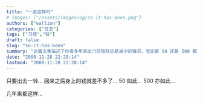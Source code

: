 ```yaml
---
title: "一直这样吗"
# images: ["/assets/images/og/so-it-has-been.png"]
authors: ["eallion"]
categories: ["日志"]
tags: ["习惯","钱"]
draft: false
slug: "so-it-has-been"
summary: "这篇文章描述了作者多年来出门后钱财总是减少的情况，无论是 50 还是 500 都一样。"
date: "2008-11-28 22:28:14"
lastmod: "2008-11-28 22:28:14"
---
```


只要出去一转...
回来之后身上的钱就差不多了...
50 如此...
500 亦如此...

几年来都这样...
